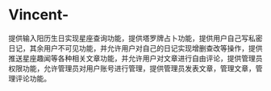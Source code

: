 # Vincent-
提供输入阳历生日实现星座查询功能，提供塔罗牌占卜功能，提供用户自己写私密日记，其余用户不可见功能，并允许用户对自己的日记实现增删查改等操作，提供推送星座趣闻等各种相关文章功能，并允许用户对文章进行自由评论，提供管理员权限功能，允许管理员对用户账号进行管理，提供管理员发表文章，管理文章，管理评论功能。
